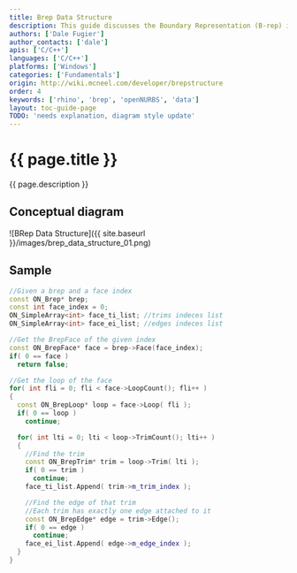 ```yaml
---
title: Brep Data Structure
description: This guide discusses the Boundary Representation (B-rep) in the context of openNURBS.
authors: ['Dale Fugier']
author_contacts: ['dale']
apis: ['C/C++']
languages: ['C/C++']
platforms: ['Windows']
categories: ['Fundamentals']
origin: http://wiki.mcneel.com/developer/brepstructure
order: 4
keywords: ['rhino', 'brep', 'openNURBS', 'data']
layout: toc-guide-page
TODO: 'needs explanation, diagram style update'
---
```


# {{ page.title }}

{{ page.description }}

## Conceptual diagram

![BRep Data Structure]({{ site.baseurl }}/images/brep_data_structure_01.png)

## Sample

```cpp
//Given a brep and a face index
const ON_Brep* brep;
const int face_index = 0;
ON_SimpleArray<int> face_ti_list; //trims indeces list
ON_SimpleArray<int> face_ei_list; //edges indeces list

//Get the BrepFace of the given index
const ON_BrepFace* face = brep->Face(face_index);
if( 0 == face )
  return false;

//Get the loop of the face
for( int fli = 0; fli < face->LoopCount(); fli++ )
{
  const ON_BrepLoop* loop = face->Loop( fli );
  if( 0 == loop )
    continue;

  for( int lti = 0; lti < loop->TrimCount(); lti++ )
  {
    //Find the trim
    const ON_BrepTrim* trim = loop->Trim( lti );
    if( 0 == trim )
      continue;
    face_ti_list.Append( trim->m_trim_index );

    //Find the edge of that trim
    //Each trim has exactly one edge attached to it
    const ON_BrepEdge* edge = trim->Edge();
    if( 0 == edge )
      continue;
    face_ei_list.Append( edge->m_edge_index );
  }
}
```
